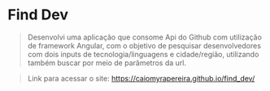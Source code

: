 # Find Dev 
 
>Desenvolvi uma aplicação que consome Api do Github com utilização de framework Angular, com o objetivo de pesquisar desenvolvedores com dois inputs de tecnologia/linguagens e     cidade/região, utilizando também buscar por meio de parâmetros da url.

>Link para acessar o site:
>https://caiomyrapereira.github.io/find_dev/
